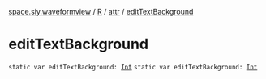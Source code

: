 [space.siy.waveformview](../../index.md) / [R](../index.md) / [attr](index.md) / [editTextBackground](./edit-text-background.md)

# editTextBackground

`static var editTextBackground: `[`Int`](https://kotlinlang.org/api/latest/jvm/stdlib/kotlin/-int/index.html)
`static var editTextBackground: `[`Int`](https://kotlinlang.org/api/latest/jvm/stdlib/kotlin/-int/index.html)
